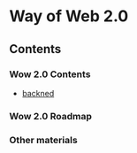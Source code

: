 # Way of Web 2.0

## Contents

### Wow 2.0 Contents

- [backned](docs/wow2content/backend.md)

### Wow 2.0 Roadmap

### Other materials

